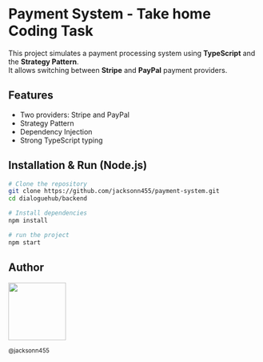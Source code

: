 # Payment System - Take home Coding Task

This project simulates a payment processing system using **TypeScript** and the **Strategy Pattern**.  
It allows switching between **Stripe** and **PayPal** payment providers.

## Features

- Two providers: Stripe and PayPal  
- Strategy Pattern  
- Dependency Injection  
- Strong TypeScript typing  

## Installation & Run (Node.js)

```bash
# Clone the repository
git clone https://github.com/jacksonn455/payment-system.git
cd dialoguehub/backend

# Install dependencies
npm install

# run the project
npm start
```

## Author

<img src="https://avatars1.githubusercontent.com/u/46221221?s=460&u=0d161e390cdad66e925f3d52cece6c3e65a23eb2&v=4" width=115>

<sub>@jacksonn455</sub>
